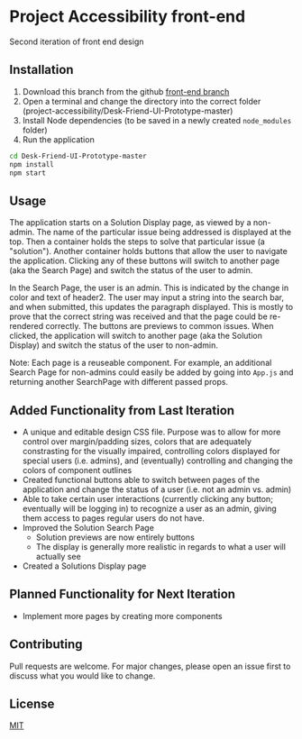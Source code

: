 # Project Accessibility front-end
Second iteration of front end design

## Installation

1. Download this branch from the github [front-end branch](https://github.com/ieee-utd/project-accessibility/tree/front-end)
2. Open a terminal and change the directory into the correct folder (project-accessibility/Desk-Friend-UI-Prototype-master)
3. Install Node dependencies (to be saved in a newly created `node_modules` folder)
4. Run the application

```bash
cd Desk-Friend-UI-Prototype-master
npm install
npm start
```

## Usage

The application starts on a Solution Display page, as viewed by a non-admin. The name of the particular issue being addressed is displayed at the top. Then a container holds the steps to solve that particular issue (a "solution"). Another container holds buttons that allow the user to navigate the application. Clicking any of these buttons will switch to another page (aka the Search Page) and switch the status of the user to admin.

In the Search Page, the user is an admin. This is indicated by the change in color and text of header2. The user may input a string into the search bar, and when submitted, this updates the paragraph displayed. This is mostly to prove that the correct string was received and that the page could be re-rendered correctly. The buttons are previews to common issues. When clicked, the application will switch to another page (aka the Solution Display) and switch the status of the user to non-admin.

Note: Each page is a reuseable component. For example, an additional Search Page for non-admins could easily be added by going into `App.js` and returning another SearchPage with different passed props.

## Added Functionality from Last Iteration

* A unique and editable design CSS file. Purpose was to allow for more control over margin/padding sizes, colors that are adequately constrasting for the visually impaired, controlling colors displayed for special users (i.e. admins), and (eventually) controlling and changing the colors of component outlines
* Created functional buttons able to switch between pages of the application and change the status of a user (i.e. not an admin vs. admin)
* Able to take certain user interactions (currently clicking any button; eventually will be logging in) to recognize a user as an admin, giving them access to pages regular users do not have.
* Improved the Solution Search Page
  - Solution previews are now entirely buttons
  - The display is generally more realistic in regards to what a user will actually see
* Created a Solutions Display page

## Planned Functionality for Next Iteration

* Implement more pages by creating more components

## Contributing
Pull requests are welcome. For major changes, please open an issue first to discuss what you would like to change.

## License
[MIT](https://choosealicense.com/licenses/mit/)